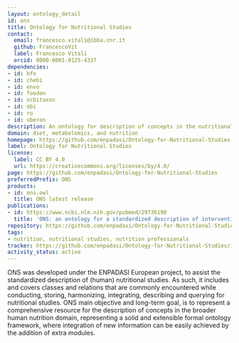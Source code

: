 ```yaml
---
layout: ontology_detail
id: ons
title: Ontology for Nutritional Studies
contact:
  email: francesco.vitali@ibba.cnr.it
  github: FrancescoVit
  label: Francesco Vitali
  orcid: 0000-0001-9125-4337
dependencies:
- id: bfo
- id: chebi
- id: envo
- id: foodon
- id: ncbitaxon
- id: obi
- id: ro
- id: uberon
description: An ontology for description of concepts in the nutritional studies domain.
domain: diet, metabolomics, and nutrition
homepage: https://github.com/enpadasi/Ontology-for-Nutritional-Studies
label: Ontology for Nutritional Studies
license:
  label: CC BY 4.0
  url: https://creativecommons.org/licenses/by/4.0/
page: https://github.com/enpadasi/Ontology-for-Nutritional-Studies
preferredPrefix: ONS
products:
- id: ons.owl
  title: ONS latest release
publications:
- id: https://www.ncbi.nlm.nih.gov/pubmed/29736190
  title: 'ONS: an ontology for a standardized description of interventions and observational studies in nutrition'
repository: https://github.com/enpadasi/Ontology-for-Nutritional-Studies
tags:
- nutrition, nutritional studies, nutrition professionals
tracker: https://github.com/enpadasi/Ontology-for-Nutritional-Studies/issues
activity_status: active
---
```


ONS was developed under the ENPADASI European project, to assist the standardized description of (human) nutritional studies. As such, it includes and covers classes and relations that are commonly encountered while conducting, storing, harmonizing, integrating, describing and querying for nutritional studies. ONS main objective and long-term goal, is to represent a comprehensive resource for the description of concepts in the broader human nutrition domain, representing a solid and extensible formal ontology framework, where integration of new information can be easily achieved by the addition of extra modules.
